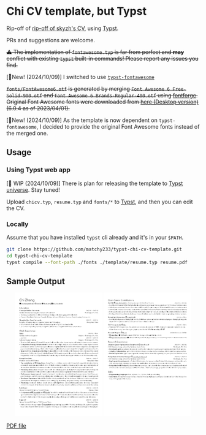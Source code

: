 # Chi CV template, but Typst

Rip-off of [rip-off of skyzh's CV](https://github.com/matchy233/chi-cv-template), using [Typst](https://github.com/typst/typst).

PRs and suggestions are welcome.

~~⚠️ The implementation of `fontawesome.typ` is far from perfect and **may** conflict with existing `typst` built-in commands! Please report any issues you find.~~

[🔮New! (2024/10/09)] I switched to use [`typst-fontawesome`](https://github.com/duskmoon314/typst-fontawesome)

~~`fonts/FontAwesome6.otf` is generated by merging `Font Awesome 6 Free-Solid-900.otf` and `Font Awesome 6 Brands-Regular-400.otf` using [fontforge](https://fontforge.org/en-US/). Original Font Awesome fonts were downloaded from [here (Desktop version)](https://fontawesome.com/download) (6.0.4 as of 2023/04/01).~~

[🔮New! (2024/10/09)] As the template is now dependent on `typst-fontawesome`, I decided to provide the original Font Awesome fonts instead of the merged one.

## Usage

### Using Typst web app

[🚧 WIP (2024/10/09)] There is plan for releasing the template to [Typst universe](https://typst.app/universe/). Stay tuned!

Upload `chicv.typ`, `resume.typ` and `fonts/*` to [Typst](https://typst.app/), and then you can edit the CV.

### Locally

Assume that you have installed `typst` cli already and it's in your `$PATH`.

```bash
git clone https://github.com/matchy233/typst-chi-cv-template.git
cd typst-chi-cv-template
typst compile --font-path ./fonts ./template/resume.typ resume.pdf
```

## Sample Output

<p align="center">
  <img src="resume-0.png" width="45%" alt="Page 1 of Chi's CV">
  <img src="resume-1.png" width="45%" alt="Page 2 of Chi's CV">
</p>

[PDF file](resume.pdf)
